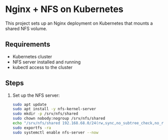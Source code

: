 # Nginx + NFS on Kubernetes

This project sets up an Nginx deployment on Kubernetes that mounts a shared NFS volume.

## Requirements

- Kubernetes cluster
- NFS server installed and running
- kubectl access to the cluster

## Steps

1. Set up the NFS server:
   ```bash
   sudo apt update
   sudo apt install -y nfs-kernel-server
   sudo mkdir -p /srv/nfs/shared
   sudo chown nobody:nogroup /srv/nfs/shared
   echo "/srv/nfs/shared 192.168.68.0/24(rw,sync,no_subtree_check,no_root_squash)" | sudo tee /etc/exports
   sudo exportfs -ra
   sudo systemctl enable nfs-server --now

